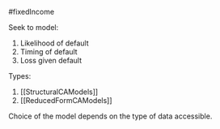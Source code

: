 #fixedIncome 

Seek to model: 
1. Likelihood of default 
2. Timing of default 
3. Loss given default 

Types: 
1. [[StructuralCAModels]]
2. [[ReducedFormCAModels]]

Choice of the model depends on the type of data accessible. 